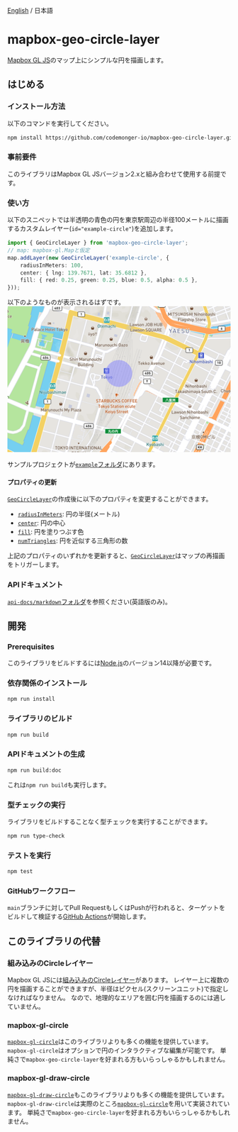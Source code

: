 [English](./README.md) / 日本語

# mapbox-geo-circle-layer

[Mapbox GL JS](https://docs.mapbox.com/mapbox-gl-js/guides/)のマップ上にシンプルな円を描画します。

## はじめる

### インストール方法

以下のコマンドを実行してください。
```sh
npm install https://github.com/codemonger-io/mapbox-geo-circle-layer.git#v0.1.0
```

### 事前要件

このライブラリはMapbox GL JSバージョン2.xと組み合わせて使用する前提です。

### 使い方

以下のスニペットでは半透明の青色の円を東京駅周辺の半径100メートルに描画するカスタムレイヤー(`id="example-circle"`)を追加します。
```ts
import { GeoCircleLayer } from 'mapbox-geo-circle-layer';
// map: mapbox-gl.Mapと仮定
map.addLayer(new GeoCircleLayer('example-circle', {
    radiusInMeters: 100,
    center: { lng: 139.7671, lat: 35.6812 },
    fill: { red: 0.25, green: 0.25, blue: 0.5, alpha: 0.5 },
}));
```

以下のようなものが表示されるはずです。
![円の例](./example-circle.png)

サンプルプロジェクトが[`example`フォルダ](./example/README.ja.md)にあります。

#### プロパティの更新

[`GeoCircleLayer`](./api-docs/markdown/mapbox-geo-circle-layer.geocirclelayer.md)の作成後に以下のプロパティを変更することができます。
- [`radiusInMeters`](./api-docs/markdown/mapbox-geo-circle-layer.geocirclelayer.radiusinmeters.md): 円の半径(メートル)
- [`center`](./api-docs/markdown/mapbox-geo-circle-layer.geocirclelayer.center.md): 円の中心
- [`fill`](./api-docs/markdown/mapbox-geo-circle-layer.geocirclelayer.fill.md): 円を塗りつぶす色
- [`numTriangles`](./api-docs/markdown/mapbox-geo-circle-layer.geocirclelayer.numtriangles.md): 円を近似する三角形の数

上記のプロパティのいずれかを更新すると、[`GeoCircleLayer`](./api-docs/markdown/mapbox-geo-circle-layer.geocirclelayer.md)はマップの再描画をトリガーします。

### APIドキュメント

[`api-docs/markdown`フォルダ](./api-docs/markdown/index.md)を参照ください(英語版のみ)。

## 開発

### Prerequisites

このライブラリをビルドするには[Node.js](https://nodejs.org/en/)のバージョン14以降が必要です。

### 依存関係のインストール

```sh
npm run install
```

### ライブラリのビルド

```sh
npm run build
```

### APIドキュメントの生成

```sh
npm run build:doc
```

これは`npm run build`も実行します。

### 型チェックの実行

ライブラリをビルドすることなく型チェックを実行することができます。

```sh
npm run type-check
```

### テストを実行

```sh
npm test
```

### GitHubワークフロー

`main`ブランチに対してPull RequestもしくはPushが行われると、ターゲットをビルドして検証する[GitHub Actions](https://github.com/features/actions)が開始します。

## このライブラリの代替

### 組み込みのCircleレイヤー

Mapbox GL JSには[組み込みのCircleレイヤー](https://docs.mapbox.com/mapbox-gl-js/style-spec/layers/#circle)があります。
レイヤー上に複数の円を描画することができますが、半径はピクセル(スクリーンユニット)で指定しなければなりません。
なので、地理的なエリアを囲む円を描画するのには適していません。

### mapbox-gl-circle

[`mapbox-gl-circle`](https://github.com/smithmicro/mapbox-gl-circle)はこのライブラリよりも多くの機能を提供しています。
`mapbox-gl-circle`はオプションで円のインタラクティブな編集が可能です。
単純さで`mapbox-geo-circle-layer`を好まれる方もいらっしゃるかもしれません。

### mapbox-gl-draw-circle

[`mapbox-gl-draw-circle`](https://github.com/iamanvesh/mapbox-gl-draw-circle)もこのライブラリよりも多くの機能を提供しています。
`mapbox-gl-draw-circle`は実際のところ[`mapbox-gl-circle`](#mapbox-gl-circle)を用いて実装されています。
単純さで`mapbox-geo-circle-layer`を好まれる方もいらっしゃるかもしれません。